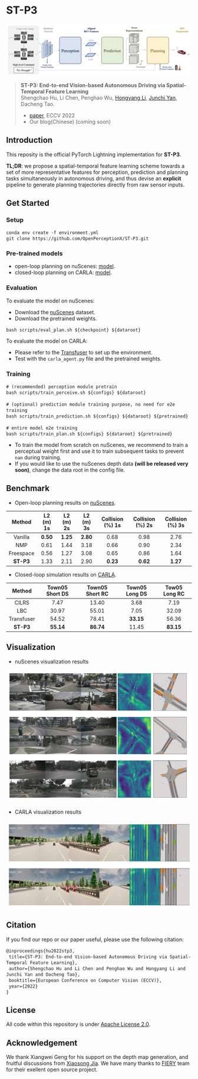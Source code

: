 # ST-P3

![pipeline](imgs/pipeline.png)

> **ST-P3: End-to-end Vision-based Autonomous Driving via Spatial-Temporal Feature Learning**  
> Shengchao Hu, Li Chen, Penghao Wu, [Hongyang Li](https://lihongyang.info/), [Junchi Yan](https://thinklab.sjtu.edu.cn/), Dacheng Tao.       
> - [paper](https://arxiv.org/abs/), ECCV 2022
> - Our blog(Chinese) (coming soon)

## Introduction
This reposity is the official PyTorch Lightning implementation for **ST-P3**.

**TL;DR**: we propose a spatial-temporal feature learning scheme towards a set of more representative features for perception, prediction and planning tasks simultaneously in autonomous driving, and thus devise an **explicit** pipeline to generate planning trajectories directly from raw sensor inputs.

## Get Started
### Setup
```
conda env create -f environment.yml
git clone https://github.com/OpenPerceptionX/ST-P3.git
```

### Pre-trained models
- open-loop planning on nuScenes: [model]().
- closed-loop planning on CARLA: [model]().

### Evaluation
To evaluate the model on nuScenes:
- Download the [nuScenes](https://www.nuscenes.org/download) dataset.
- Download the pretrained weights.

```
bash scripts/eval_plan.sh ${checkpoint} ${dataroot}
```

To evaluate the model on CARLA:
- Please refer to the [Transfuser](https://github.com/autonomousvision/transfuser) to set up the environment.
- Test with the `carla_agent.py` file and the pretrained weights.


### Training

```
# (recommended) perception module pretrain
bash scripts/train_perceive.sh ${configs} ${dataroot}

# (optional) prediction module training purpose, no need for e2e training
bash scripts/train_prediction.sh ${configs} ${dataroot} ${pretrained}

# entire model e2e training
bash scripts/train_plan.sh ${configs} ${dataroot} ${pretrained}
```

- To train the model from scratch on nuScenes, we recommend to train a perceptual weight first and use it to train subsequent tasks to prevent `nan` during training. 
- If you would like to use the nuScenes depth data **(will be released very soon)**, change the data root in the config file.

## Benchmark
- Open-loop planning results on [nuScenes](https://github.com/nutonomy/nuscenes-devkit).

| Method    | L2 (m) 1s | L2 (m) 2s | L2 (m) 3s | Collision (%) 1s | Collision (%) 2s | Collision (%) 3s |
|:---------:|:---------:|:---------:|:---------:|:----------------:|:----------------:|:----------------:|
| Vanilla   | **0.50**  | **1.25**  | **2.80**  | 0.68             | 0.98             | 2.76             |
| NMP       | 0.61      | 1.44      | 3.18      | 0.66             | 0.90             | 2.34             |
| Freespace | 0.56      | 1.27      | 3.08      | 0.65             | 0.86             | 1.64             |
| **ST-P3** | 1.33      | 2.11      | 2.90      | **0.23**         | **0.62**         | **1.27**         |

- Closed-loop simulation results on [CARLA](https://github.com/carla-simulator/carla).

| Method     | Town05 Short DS | Town05 Short RC | Town05 Long DS | Tow05 Long RC |
|:----------:|:---------------:|:---------------:|:--------------:|:-------------:|
| CILRS      | 7.47            | 13.40           | 3.68           | 7.19          |
| LBC        | 30.97           | 55.01           | 7.05           | 32.09         |
| Transfuser | 54.52           | 78.41           | **33.15**      | 56.36         |
| **ST-P3**  | **55.14**       | **86.74**       | 11.45          | **83.15**     |

## Visualization
- nuScenes visualization results

<img src=imgs/nuScenes.png width="720" height="360" alt="nuscenes_vis"/><br/>

- CARLA visualization results

<img src=imgs/CARLA.png width="720" height="240" alt="CARLA_vis"/><br/>

## Citation

If you find our repo or our paper useful, please use the following citation:

```
@inproceedings{hu2022stp3,
 title={ST-P3: End-to-end Vision-based Autonomous Driving via Spatial-Temporal Feature Learning}, 
 author={Shengchao Hu and Li Chen and Penghao Wu and Hongyang Li and Junchi Yan and Dacheng Tao},
 booktitle={European Conference on Computer Vision (ECCV)},
 year={2022}
}
```

## License
All code within this repository is under [Apache License 2.0](https://www.apache.org/licenses/LICENSE-2.0).

## Acknowledgement
We thank Xiangwei Geng for his support on the depth map generation, and fruitful discussions from [Xiaosong Jia](https://jiaxiaosong1002.github.io/). We have many thanks to [FIERY](https://github.com/wayveai/fiery) team for their exellent open source project.
